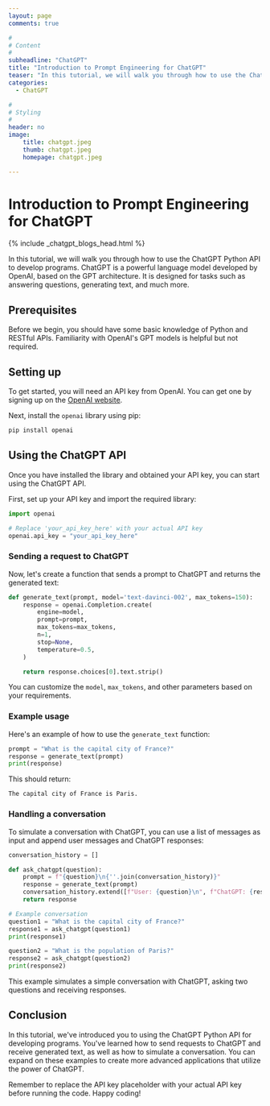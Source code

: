 ```yaml
---
layout: page
comments: true

#
# Content
#
subheadline: "ChatGPT"
title: "Introduction to Prompt Engineering for ChatGPT"
teaser: "In this tutorial, we will walk you through how to use the ChatGPT Python API to develop programs. ChatGPT is a powerful language model developed by OpenAI, based on the GPT architecture. It is designed for tasks such as answering questions, generating text, and much more."
categories:
  - ChatGPT

#
# Styling
#
header: no
image:
    title: chatgpt.jpeg
    thumb: chatgpt.jpeg
    homepage: chatgpt.jpeg

---
```


# Introduction to Prompt Engineering for ChatGPT

<div>
{% include _chatgpt_blogs_head.html %}
</div>


In this tutorial, we will walk you through how to use the ChatGPT Python API to develop programs. ChatGPT is a powerful language model developed by OpenAI, based on the GPT architecture. It is designed for tasks such as answering questions, generating text, and much more.

## Prerequisites

Before we begin, you should have some basic knowledge of Python and RESTful APIs. Familiarity with OpenAI's GPT models is helpful but not required.

## Setting up

To get started, you will need an API key from OpenAI. You can get one by signing up on the [OpenAI website](https://beta.openai.com/signup/).

Next, install the `openai` library using pip:

```bash
pip install openai
```

## Using the ChatGPT API

Once you have installed the library and obtained your API key, you can start using the ChatGPT API.

First, set up your API key and import the required library:

```python
import openai

# Replace 'your_api_key_here' with your actual API key
openai.api_key = "your_api_key_here"
```

### Sending a request to ChatGPT

Now, let's create a function that sends a prompt to ChatGPT and returns the generated text:

```python
def generate_text(prompt, model='text-davinci-002', max_tokens=150):
    response = openai.Completion.create(
        engine=model,
        prompt=prompt,
        max_tokens=max_tokens,
        n=1,
        stop=None,
        temperature=0.5,
    )

    return response.choices[0].text.strip()
```

You can customize the `model`, `max_tokens`, and other parameters based on your requirements.

### Example usage

Here's an example of how to use the `generate_text` function:

```python
prompt = "What is the capital city of France?"
response = generate_text(prompt)
print(response)
```

This should return:

```
The capital city of France is Paris.
```

### Handling a conversation

To simulate a conversation with ChatGPT, you can use a list of messages as input and append user messages and ChatGPT responses:

```python
conversation_history = []

def ask_chatgpt(question):
    prompt = f"{question}\n{''.join(conversation_history)}"
    response = generate_text(prompt)
    conversation_history.extend([f"User: {question}\n", f"ChatGPT: {response}\n"])
    return response

# Example conversation
question1 = "What is the capital city of France?"
response1 = ask_chatgpt(question1)
print(response1)

question2 = "What is the population of Paris?"
response2 = ask_chatgpt(question2)
print(response2)
```

This example simulates a simple conversation with ChatGPT, asking two questions and receiving responses.

## Conclusion

In this tutorial, we've introduced you to using the ChatGPT Python API for developing programs. You've learned how to send requests to ChatGPT and receive generated text, as well as how to simulate a conversation. You can expand on these examples to create more advanced applications that utilize the power of ChatGPT.

Remember to replace the API key placeholder with your actual API key before running the code. Happy coding!
